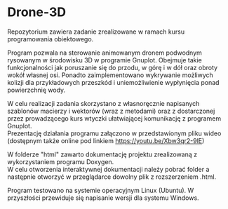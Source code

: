 # Drone-3D
Repozytorium zawiera zadanie zrealizowane w ramach kursu programowania obiektowego.

Program pozwala na sterowanie animowanym dronem podwodnym rysowanym w środowisku 3D w programie Gnuplot. Obejmuje takie funkcjonalności jak poruszanie się do przodu, w górę i w dół oraz obroty wokół własnej osi. Ponadto zaimplementowano wykrywanie możliwych kolizji dla przykładowych przeszkód i uniemożliwienie wypłynięcia ponad powierzchnię wody.  

W celu realizacji zadania skorzystano z własnoręcznie napisanych szablonów macierzy i wektorów (wraz z metodami) oraz z dostarczonej przez prowadzącego kurs wtyczki ułatwiającej komunikację z programem Gnuplot.   
Prezentację działania programu załączono w przedstawionym pliku wideo (dostępnym także online pod linkiem https://youtu.be/Xbw3qr2-9lE) 

W folderze "html" zawarto dokumentację projektu zrealizowaną z wykorzystaniem programu Doxygen.   
W celu otworzenia interaktywnej dokumentacji należy pobrać folder a następnie otworzyć w przeglądarce dowolny plik z rozszerzeniem .html.  

Program testowano na systemie operacyjnym Linux (Ubuntu). W przyszłości przewiduje się napisanie wersji dla systemu Windows.  


